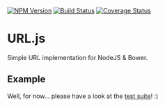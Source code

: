 [![NPM Version][npm-image]][npm-url] [![Build Status][travis-image]][travis-url] [![Coverage Status][coveralls-image]][coveralls-url]

# URL.js

Simple URL implementation for NodeJS & Bower.

## Example

Well, for now... please have a look at the [test suite](test/suites/URLSuite.js#L4)! :)

[npm-image]: https://img.shields.io/npm/v/unified-resource-locator.svg?style=flat
[npm-url]: https://www.npmjs.com/package/unified-resource-locator
[travis-image]: https://img.shields.io/travis/pvoisin/unified-resource-locator.svg?branch=master
[travis-url]: https://travis-ci.org/pvoisin/unified-resource-locator/
[coveralls-image]: https://coveralls.io/repos/pvoisin/unified-resource-locator/badge.svg?branch=master
[coveralls-url]: https://coveralls.io/r/pvoisin/unified-resource-locator?branch=master